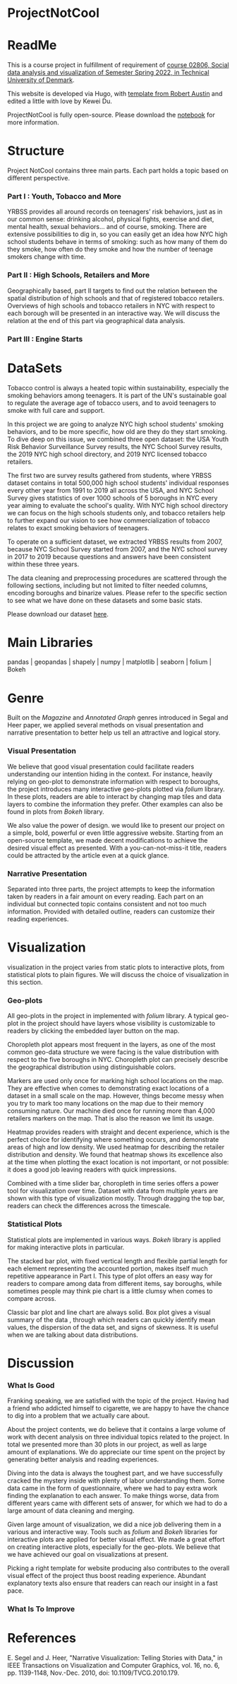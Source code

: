 # ProjectNotCool

# ReadMe
This is a course project in fulfillment of requirement of [course 02806, Social data analysis and visualization of Semester Spring 2022, in Technical University of Denmark](https://github.com/suneman/socialdata2022/wiki).

This website is developed via Hugo, with [template from Robert Austin](https://github.com/zerostaticthemes/hugo-winston-theme) and edited a little with love by Kewei Du.

ProjectNotCool is fully open-source. Please download the [notebook](https://drive.google.com/file/d/1ykkw18hjVBviKf2QHy8mfVOYu9uG6nhM/view?usp=sharing) for more information.

# Structure
Project NotCool contains three main parts. Each part holds a topic based on different perspective.

### Part I : Youth, Tobacco and More
YRBSS provides all around records on teenagers’ risk behaviors, just as in our common sense: drinking alcohol, physical fights, exercise and diet, mental health, sexual behaviors… and of course, smoking.  There are extensive possibilities to dig in, so you can easily get an idea how NYC high school students behave in terms of smoking: such as how many of them do they smoke, how often do they smoke and how the number of teenage smokers change with time.

### Part II : High Schools, Retailers and More
Geographically based, part II targets to find out the relation between the spatial distribution of high schools and that of registered tobacco retailers. Overviews of high schools and tobacco retailers in NYC with respect to each borough will be presented in an interactive way. We will discuss the relation at the end of this part via geographical data analysis.

### Part III : Engine Starts


# DataSets
Tobacco control is always a heated topic within sustainability, especially the smoking behaviors among teenagers. It is part of the UN's sustainable goal to regulate the average age of tobacco users, and to avoid teenagers to smoke with full care and support.

In this project we are going to analyze NYC high school students' smoking behaviors, and to be more specific, how old are they do they start smoking. To dive deep on this issue, we combined three open dataset: the USA Youth Risk Behavior Surveillance Survey results, the NYC School Survey results, the 2019 NYC high school directory, and 2019 NYC licensed tobacco retailers.

The first two are survey results gathered from students, where YRBSS dataset contains in total 500,000 high school students' individual responses every other year from 1991 to 2019 all across the USA, and NYC School Survey gives statistics of over 1000 schools of 5 boroughs in NYC every year aiming to evaluate the school's quality. With NYC high school directory we can focus on the high schools students only, and tobacco retailers help to further expand our vision to see how commercialization of tobacco relates to exact smoking behaviors of teenagers.

To operate on a sufficient dataset, we extracted YRBSS results from 2007, because NYC School Survey started from 2007, and the NYC school survey in 2017 to 2019 because questions and answers have been consistent within these three years.

The data cleaning and preprocessing procedures are scattered through the following sections, including but not limited to filter needed columns, encoding boroughs and binarize values. Please refer to the specific section to see what we have done on these datasets and some basic stats.

Please download our dataset [here](https://drive.google.com/drive/folders/122jAkm4oYHYRQC7MlH8WIQv9WTonou61).

# Main Libraries
pandas | geopandas | shapely | numpy | matplotlib | seaborn | folium | Bokeh

# Genre
Built on the *Magazine* and *Annotated Graph* genres introduced in Segal and Heer paper, we applied several methods on visual presentation and narrative presentation to better help us tell an attractive and logical story.

### Visual Presentation
We believe that good visual presentation could facilitate readers understanding our intention hiding in the context. For instance, heavily relying on geo-plot to demonstrate information with respect to boroughs, the project introduces many interactive geo-plots plotted via *folium* library. In these plots, readers are able to interact by changing map tiles and data layers to combine the information they prefer. Other examples can also be found in plots from *Bokeh* library.

We also value the power of design. we would like to present our project on a simple, bold, powerful or even little aggressive website. Starting from an open-source template, we made decent modifications to achieve the desired visual effect as presented. With a you-can-not-miss-it title, readers could be attracted by the article even at a quick glance.

### Narrative Presentation
Separated into three parts, the project attempts to keep the information taken by readers in a fair amount on every reading. Each part on an individual but connected topic contains consistent and not too much information. Provided with detailed outline, readers can customize their reading experiences.

# Visualization
visualization in the project varies from static plots to interactive plots, from statistical plots to plain figures. We will discuss the choice of visualization in this section.

### Geo-plots
All geo-plots in the project in implemented with *folium* library. A typical geo-plot in the project should have layers whose visibility is customizable to readers by clicking the embedded layer button on the map.

Choropleth plot appears most frequent in the layers, as one of the most common geo-data structure we were facing is the value distribution with respect to the five boroughs in NYC. Choropleth plot can precisely describe the geographical distribution using distinguishable colors.

Markers are used only once for marking high school locations on the map. They are effective when comes to demonstrating exact locations of a dataset in a small scale on the map. However, things become messy when you try to mark too many locations on the map due to their memory consuming nature. Our machine died once for running more than 4,000 retailers markers on the map. That is also the reason we limit its usage.

Heatmap provides readers with straight and decent experience, which is the perfect choice for identifying where something occurs, and demonstrate areas of high and low density. We used heatmap for describing the retailer distribution and density. We found that heatmap shows its excellence also at the time when plotting the exact location is not important, or not possible: it does a good job leaving readers with quick impressions.

Combined with a time slider bar, choropleth in time series offers a power tool for visualization over time. Dataset with data from multiple years are shown with this type of visualization mostly. Through dragging the top bar, readers can check the differences across the timescale.

### Statistical Plots
Statistical plots are implemented in various ways. *Bokeh* library is applied for making interactive plots in particular.

The stacked bar plot, with fixed vertical length and flexible partial length for each element representing the accounted portion, makes itself much repetitive appearance in Part I. This type of plot offers an easy way for readers to compare among data from different items, say boroughs, while sometimes people may think pie chart is a little clumsy when comes to compare across.

Classic bar plot and line chart are always solid. Box plot gives a visual summary of the data , through which readers can quickly identify mean values, the dispersion of the data set, and signs of skewness. It is useful when we are talking about data distributions.

# Discussion
### What Is Good
Franking speaking, we are satisfied with the topic of the project. Having had a friend who addicted himself to cigarette, we are happy to have the chance to dig into a problem that we actually care about.

About the project contents, we do believe that it contains a large volume of work with decent analysis on three individual topics related to the project. In total we presented more than 30 plots in our project, as well as large amount of explanations. We do appreciate our time spent on the project by generating better analysis and reading experiences.

Diving into the data is always the toughest part, and we have successfully cracked the mystery inside with plenty of labor understanding them. Some data came in the form of questionnaire, where we had to pay extra work finding the explanation to each answer. To make things worse, data from different years came with different sets of answer, for which we had to do a large amount of data cleaning and merging.

Given large amount of visualization, we did a nice job delivering them in a various and interactive way. Tools such as *folium* and *Bokeh* libraries for interactive plots are applied for better visual effect. We made a great effort on creating interactive plots, especially for the geo-plots. We believe that we have achieved
our goal on visualizations at present.

Picking a right template for website producing also contributes to the overall visual effect of the project thus boost reading experience. Abundant explanatory texts also ensure that readers can reach our insight in a fast pace.

### What Is To Improve


# References
E. Segel and J. Heer, "Narrative Visualization: Telling Stories with Data," in IEEE Transactions on Visualization and Computer Graphics, vol. 16, no. 6, pp. 1139-1148, Nov.-Dec. 2010, doi: 10.1109/TVCG.2010.179.